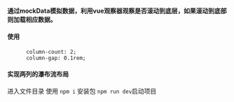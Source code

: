 #### 通过mockData模拟数据，利用vue观察器观察是否滚动到底层，如果滚动到底部则加载相应数据。
#### 使用 
          column-count: 2;
          column-gap: 0.1rem;
#### 实现两列的瀑布流布局

进入文件目录 使用 `npm i` 安装包 `npm run dev`启动项目




